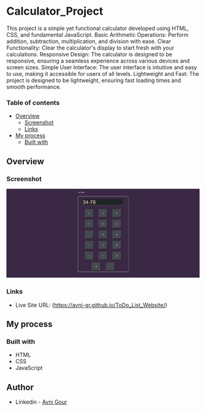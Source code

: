 # Calculator_Project
This project is a simple yet functional calculator developed using HTML, CSS, and fundamental JavaScript.
Basic Arithmetic Operations: Perform addition, subtraction, multiplication, and division with ease.
Clear Functionality: Clear the calculator's display to start fresh with your calculations.
Responsive Design: The calculator is designed to be responsive, ensuring a seamless experience across various devices and screen sizes.
Simple User Interface: The user interface is intuitive and easy to use, making it accessible for users of all levels.
Lightweight and Fast: The project is designed to be lightweight, ensuring fast loading times and smooth performance.

### Table of contents

- [Overview](#overview)
  - [Screenshot](#screenshot)
  - [Links](#links)
- [My process](#my-process)
  - [Built with](#built-with)

## Overview

### Screenshot

![](https://github.com/Avni-gr/Calculator_Project/blob/main/Screenshot%202024-04-10%20190002.png?raw=true)

### Links

- Live Site URL: (https://avni-gr.github.io/ToDo_List_Website/)

## My process

### Built with

- HTML
- CSS
- JavaScript

## Author

- Linkedin - [Avni Gour](https://www.linkedin.com/in/avni-gour-aa2375201/)






